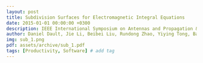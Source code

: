 ```yaml
---
layout: post
title: Subdivision Surfaces for Electromagnetic Integral Equations
date: 2015-01-01 00:00:00 +0300
description: IEEE International Symposium on Antennas and Propagation & USNC/URSI National Radio Science Meeting, 2015
author: Daniel Dault, Jie Li, Beibei Liu, Rundong Zhao, Yiying Tong, Balasubramaniam Shanker
img: sub_1.png
pdf: assets/archive/sub_1.pdf
tags: [Productivity, Software] # add tag
---
```

